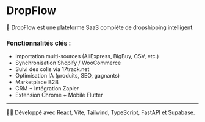 # DropFlow

🚀 DropFlow est une plateforme SaaS complète de dropshipping intelligent.

### Fonctionnalités clés :

- Importation multi-sources (AliExpress, BigBuy, CSV, etc.)
- Synchronisation Shopify / WooCommerce
- Suivi des colis via 17track.net
- Optimisation IA (produits, SEO, gagnants)
- Marketplace B2B
- CRM + Intégration Zapier
- Extension Chrome + Mobile Flutter

---
👨‍💻 Développé avec React, Vite, Tailwind, TypeScript, FastAPI et Supabase.